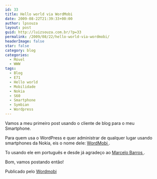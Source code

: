```yaml
---
id: 33
title: Hello world via WordMobi
date: 2009-08-22T21:39:33+00:00
author: lpsouza
layout: post
guid: http://luizsouza.com.br/?p=33
permalink: /2009/08/22/hello-world-via-wordmobi/
headerImage: false
star: false
category: blog
categories:
  - Móvel
  - WWW
tags:
  - Blog
  - E71
  - Hello world
  - Mobilidade
  - Nokia
  - S60
  - Smartphone
  - Symbian
  - Wordpress
---
```

Vamos a meu primeiro post usando o cliente de blog para o meu Smartphone.

Para quem usa o WordPress e quer administrar de qualquer lugar usando smartphones da Nokia, eis o nome dele:  <a href="http://code.google.com/p/wordmobi/" target="_blank">WordMobi </a> .

To usando ele em português e desde já agradeço ao  <a href="http://jedizone.wordpress.com" target="_blank">Marcelo Barros </a> .

Bom, vamos postando então!

Publicado pelo [Wordmobi](http://wordmobi.googlecode.com)